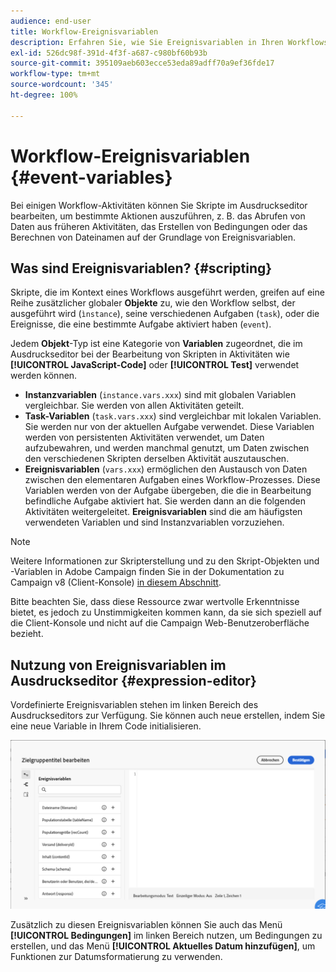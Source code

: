 ```yaml
---
audience: end-user
title: Workflow-Ereignisvariablen
description: Erfahren Sie, wie Sie Ereignisvariablen in Ihren Workflows nutzen können.
exl-id: 526dc98f-391d-4f3f-a687-c980bf60b93b
source-git-commit: 395109aeb603ecce53eda89adff70a9ef36fde17
workflow-type: tm+mt
source-wordcount: '345'
ht-degree: 100%

---
```


# Workflow-Ereignisvariablen {#event-variables}

Bei einigen Workflow-Aktivitäten können Sie Skripte im Ausdruckseditor bearbeiten, um bestimmte Aktionen auszuführen, z. B. das Abrufen von Daten aus früheren Aktivitäten, das Erstellen von Bedingungen oder das Berechnen von Dateinamen auf der Grundlage von Ereignisvariablen.

## Was sind Ereignisvariablen? {#scripting}

Skripte, die im Kontext eines Workflows ausgeführt werden, greifen auf eine Reihe zusätzlicher globaler **Objekte** zu, wie den Workflow selbst, der ausgeführt wird (`ìnstance`), seine verschiedenen Aufgaben (`task`), oder die Ereignisse, die eine bestimmte Aufgabe aktiviert haben (`event`).

Jedem **Objekt**-Typ ist eine Kategorie von **Variablen** zugeordnet, die im Ausdruckseditor bei der Bearbeitung von Skripten in Aktivitäten wie **[!UICONTROL JavaScript-Code]** oder **[!UICONTROL Test]** verwendet werden können.

* **Instanzvariablen** (`instance.vars.xxx`) sind mit globalen Variablen vergleichbar. Sie werden von allen Aktivitäten geteilt.
* **Task-Variablen** (`task.vars.xxx`) sind vergleichbar mit lokalen Variablen. Sie werden nur von der aktuellen Aufgabe verwendet. Diese Variablen werden von persistenten Aktivitäten verwendet, um Daten aufzubewahren, und werden manchmal genutzt, um Daten zwischen den verschiedenen Skripten derselben Aktivität auszutauschen.
* **Ereignisvariablen** (`vars.xxx`) ermöglichen den Austausch von Daten zwischen den elementaren Aufgaben eines Workflow-Prozesses. Diese Variablen werden von der Aufgabe übergeben, die die in Bearbeitung befindliche Aufgabe aktiviert hat. Sie werden dann an die folgenden Aktivitäten weitergeleitet. **Ereignisvariablen** sind die am häufigsten verwendeten Variablen und sind Instanzvariablen vorzuziehen.

>[!NOTE]
>
>Weitere Informationen zur Skripterstellung und zu den Skript-Objekten und -Variablen in Adobe Campaign finden Sie in der Dokumentation zu Campaign v8 (Client-Konsole) [in diesem Abschnitt](https://experienceleague.adobe.com/de/docs/campaign/automation/workflows/advanced-management/javascript-scripts-and-templates).
>
>Bitte beachten Sie, dass diese Ressource zwar wertvolle Erkenntnisse bietet, es jedoch zu Unstimmigkeiten kommen kann, da sie sich speziell auf die Client-Konsole und nicht auf die Campaign Web-Benutzeroberfläche bezieht.

## Nutzung von Ereignisvariablen im Ausdruckseditor {#expression-editor}

Vordefinierte Ereignisvariablen stehen im linken Bereich des Ausdruckseditors zur Verfügung. Sie können auch neue erstellen, indem Sie eine neue Variable in Ihrem Code initialisieren.

![](assets/event-variables.png)

Zusätzlich zu diesen Ereignisvariablen können Sie auch das Menü **[!UICONTROL Bedingungen]** im linken Bereich nutzen, um Bedingungen zu erstellen, und das Menü **[!UICONTROL Aktuelles Datum hinzufügen]**, um Funktionen zur Datumsformatierung zu verwenden.
